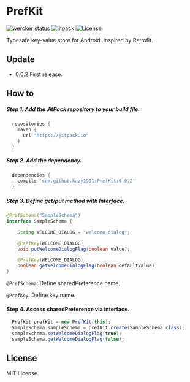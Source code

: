 PrefKit
============

[![wercker status](https://app.wercker.com/status/9211f47f64bd20cbbed355f3001c6d0e/s/master "wercker status")](https://app.wercker.com/project/byKey/9211f47f64bd20cbbed355f3001c6d0e)
[![jitpack](https://jitpack.io/v/kazy1991/PrefKit.svg)](https://jitpack.io/#kazy1991/PrefKit)
[![License](http://img.shields.io/badge/license-MIT-brightgreen.svg?style=flat-square)](http://fand.mit-license.org/)

Typesafe key-value store for Android. Inspired by Retrofit.

Update
--------

* 0.0.2 First release.


How to
--------

##### Step 1. Add the JitPack repository to your build file.

```groovy
  repositories {
    maven {
      url "https://jitpack.io"
    }
  }
```

##### Step 2. Add the dependency.

```groovy
  dependencies {
    compile 'com.github.kazy1991:PrefKit:0.0.2'
  }
```

##### Step 3. Define get/put method with Interface.

```java
@PrefSchema("SampleSchema")
interface SampleSchema {

    String WELCOME_DIALOG = "welcome_dialog";

    @PrefKey(WELCOME_DIALOG)
    void putWelcomeDialogFlag(boolean value);

    @PrefKey(WELCOME_DIALOG)
    boolean getWelcomeDialogFlag(boolean defaultValue);
}
```

`@PrefSchema`: Define sharedPreference name.

`@PrefKey`: Define key name.

#### Step 4. Access sharedPreference via interface.

```java
  PrefKit prefKit = new PrefKit(this);
  SampleSchema sampleSchema = prefKit.create(SampleSchema.class);
  sampleSchema.setWelcomeDialogFlag(true);
  sampleSchema.getWelcomeDialogFlag(false);
```

License
-------

MIT License
